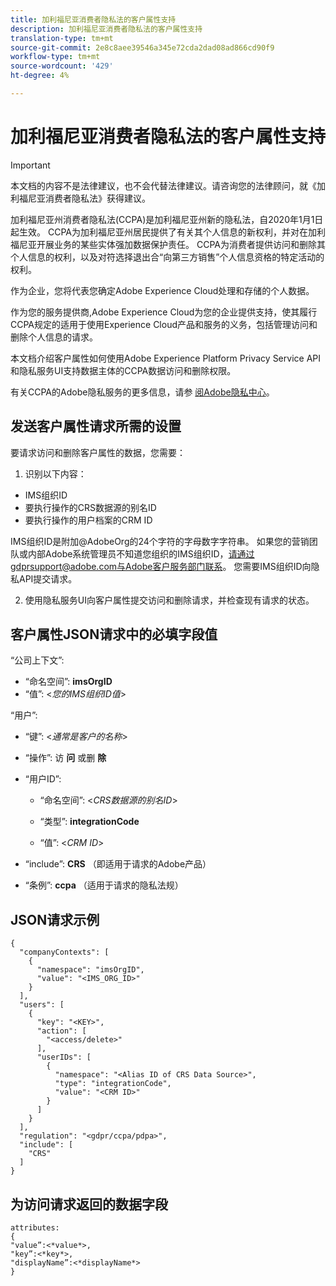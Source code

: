 ```yaml
---
title: 加利福尼亚消费者隐私法的客户属性支持
description: 加利福尼亚消费者隐私法的客户属性支持
translation-type: tm+mt
source-git-commit: 2e8c8aee39546a345e72cda2dad08ad866cd90f9
workflow-type: tm+mt
source-wordcount: '429'
ht-degree: 4%

---
```



# 加利福尼亚消费者隐私法的客户属性支持


>[!IMPORTANT]
>
>本文档的内容不是法律建议，也不会代替法律建议。请咨询您的法律顾问，就《加利福尼亚消费者隐私法》获得建议。

加利福尼亚州消费者隐私法(CCPA)是加利福尼亚州新的隐私法，自2020年1月1日起生效。 CCPA为加利福尼亚州居民提供了有关其个人信息的新权利，并对在加利福尼亚开展业务的某些实体强加数据保护责任。 CCPA为消费者提供访问和删除其个人信息的权利，以及对符选择退出合“向第三方销售”个人信息资格的特定活动的权利。

作为企业，您将代表您确定Adobe Experience Cloud处理和存储的个人数据。

作为您的服务提供商,Adobe Experience Cloud为您的企业提供支持，使其履行CCPA规定的适用于使用Experience Cloud产品和服务的义务，包括管理访问和删除个人信息的请求。

本文档介绍客户属性如何使用Adobe Experience Platform Privacy Service API和隐私服务UI支持数据主体的CCPA数据访问和删除权限。

有关CCPA的Adobe隐私服务的更多信息，请参 [阅Adobe隐私中心](https://www.adobe.com/privacy/ccpa.html)。

## 发送客户属性请求所需的设置

要请求访问和删除客户属性的数据，您需要：

1. 识别以下内容：

* IMS组织ID
* 要执行操作的CRS数据源的别名ID
* 要执行操作的用户档案的CRM ID

IMS组织ID是附加@AdobeOrg的24个字符的字母数字字符串。 如果您的营销团队或内部Adobe系统管理员不知道您组织的IMS组织ID，请通过gdprsupport@adobe.com与Adobe客户服务部门联系。 您需要IMS组织ID向隐私API提交请求。

2. 使用隐私服务UI向客户属性提交访问和删除请求，并检查现有请求的状态。

## 客户属性JSON请求中的必填字段值

“公司上下文”:

* “命名空间”: **imsOrgID**
* “值”: &lt;*您的IMS组织ID值*>

“用户”:

* “键”: &lt;*通常是客户的名称*>

* “操作”: 访 **问** 或删 **除**

* “用户ID”:

   * “命名空间”: &lt;*CRS数据源的别名ID*>

   * “类型”: **integrationCode**

   * “值”: &lt;*CRM ID*>

* “include”: **CRS** （即适用于请求的Adobe产品）

* “条例”: **ccpa** （适用于请求的隐私法规）

## JSON请求示例

```
{
  "companyContexts": [
    {
      "namespace": "imsOrgID",
      "value": "<IMS_ORG_ID>"
    }
  ],
  "users": [
    {
      "key": "<KEY>",
      "action": [
        "<access/delete>"
      ],
      "userIDs": [
        {
          "namespace": "<Alias ID of CRS Data Source>",
          "type": "integrationCode",
          "value": "<CRM ID>"
        }
      ]
    }
  ],
  "regulation": "<gdpr/ccpa/pdpa>",
  "include": [
    "CRS"
  ]
}
```

## 为访问请求返回的数据字段

```
attributes:
{
"value”:<*value*>,
"key”:<*key*>,
"displayName”:<*displayName*>
}
```
